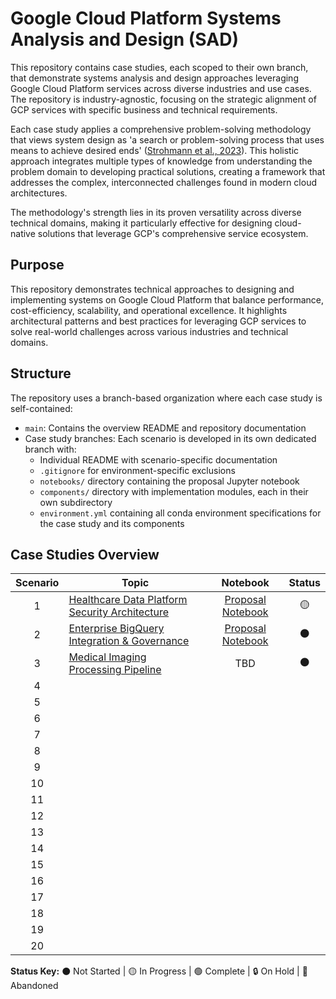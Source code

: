 # Google Cloud Platform Systems Analysis and Design (SAD)

This repository contains case studies, each scoped to their own branch, that demonstrate systems analysis and design approaches leveraging Google Cloud Platform services across diverse industries and use cases. The repository is industry-agnostic, focusing on the strategic alignment of GCP services with specific business and technical requirements.

Each case study applies a comprehensive problem-solving methodology that views system design as 'a search or problem-solving process that uses means to achieve desired ends' ([Strohmann et al., 2023](https://lutpub.lut.fi/bitstream/handle/10024/166324/strohmann_et_al_design_principles_publishers_version.pdf?sequence=3&isAllowed=y)). This holistic approach integrates multiple types of knowledge from understanding the problem domain to developing practical solutions, creating a framework that addresses the complex, interconnected challenges found in modern cloud architectures.

The methodology's strength lies in its proven versatility across diverse technical domains, making it particularly effective for designing cloud-native solutions that leverage GCP's comprehensive service ecosystem.

## Purpose

This repository demonstrates technical approaches to designing and implementing systems on Google Cloud Platform that balance performance, cost-efficiency, scalability, and operational excellence. It highlights architectural patterns and best practices for leveraging GCP services to solve real-world challenges across various industries and technical domains.

## Structure

The repository uses a branch-based organization where each case study is self-contained:

- `main`: Contains the overview README and repository documentation
- Case study branches: Each scenario is developed in its own dedicated branch with:
  - Individual README with scenario-specific documentation
  - `.gitignore` for environment-specific exclusions
  - `notebooks/` directory containing the proposal Jupyter notebook
  - `components/` directory with implementation modules, each in their own subdirectory
  - `environment.yml` containing all conda environment specifications for the case study and its components

## Case Studies Overview

| Scenario | Topic | Notebook | Status |
|:--------:|-------|:--------:|:------:|
| 1 | [Healthcare Data Platform Security Architecture](https://github.com/iTrauco/google-cloud-sad/tree/scenario01/healthcare-security/data-platform-iam) | [Proposal Notebook](https://github.com/iTrauco/google-cloud-sad/blob/scenario01/healthcare-security/data-platform-iam/notebooks/%5BDRAFT%5D%20Healthcare%20Security%20Data%20Platform%20IAM%20-%20System%20Analysis%20and%20Design%20Proposal.ipynb) | 🟡 |
| 2 | [Enterprise BigQuery Integration & Governance](https://github.com/iTrauco/google-cloud-sad/tree/scenario02/enterprise-bigquery/integration-governance) | [Proposal Notebook](https://github.com/iTrauco/google-cloud-sad/blob/scenario02/enterprise-bigquery/integration-governance/notebooks/%5BDRAFT%5DEnterprise%20BigQuery%20Integration%20Governance%20-%20System%20Analysis%20and%20Design%20Proposal.ipynb) | ⚫ |
| 3 | [Medical Imaging Processing Pipeline](https://github.com/iTrauco/google-cloud-sad/tree/scenario03/medical-imaging/processing-pipeline) | TBD | ⚫ |
| 4 |  |  |  |
| 5 |  |  |  |
| 6 |  |  |  |
| 7 |  |  |  |
| 8 |  |  |  |
| 9 |  |  |  |
| 10 |  |  |  |
| 11 |  |  |  |
| 12 |  |  |  |
| 13 |  |  |  |
| 14 |  |  |  |
| 15 |  |  |  |
| 16 |  |  |  |
| 17 |  |  |  |
| 18 |  |  |  |
| 19 |  |  |  |
| 20 |  |  |  |

**Status Key:** ⚫ Not Started | 🟡 In Progress | 🟢 Complete | 🔒 On Hold | 🔴 Abandoned